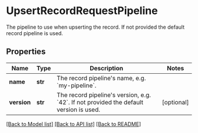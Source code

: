 # UpsertRecordRequestPipeline

The pipeline to use when upserting the record.  If not provided the default record pipeline is used.

## Properties
Name | Type | Description | Notes
------------ | ------------- | ------------- | -------------
**name** | **str** | The record pipeline&#39;s name, e.g. &#x60;my-pipeline&#x60;. | 
**version** | **str** | The record pipeline&#39;s version, e.g. &#x60;42&#x60;.  If not provided the default version is used. | [optional] 

[[Back to Model list]](../README.md#documentation-for-models) [[Back to API list]](../README.md#documentation-for-api-endpoints) [[Back to README]](../README.md)


